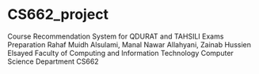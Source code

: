# CS662_project
Course Recommendation System for QDURAT and TAHSILI Exams Preparation
Rahaf Muidh Alsulami, Manal Nawar Allahyani, Zainab Hussien Elsayed
Faculty of Computing and Information Technology
Computer Science Department
CS662
